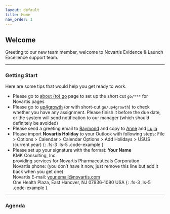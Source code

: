 ```yaml
---
layout: default
title: Home
nav_order: 1
---
```


## Welcome
Greeting to our new team member, welcome to Novartis Evidence & Launch Excellence support team.

---
### Getting Start
Here are some tips that would help you get ready to work.

- Please go to  [about (to) go](https://go/:about/#edit)  page to set up the short cut `go/***` for Novartis pages  
- Please go to  [up4growth](https://novartis.csod.com/ui/lms-learner-home/home?utm_source=Welcome_Page&utm_medium=tile&utm_campaign=Learner_Home)  (or with short-cut `go/up4growth`) to check whether you have any assignment. Please finish it before the due date, or the system will send notification to our manager (which should definitely be avoided)  
- Please send a greeting email to  [Raymond](raymond.przybysz@novartis.com)  and copy to  [Anne](yen-hua.chen@novartis.com)  and  [Lujia](lujia.zhou@novartis.com)  
- Please import **Novartis Holiday** to your Outlook with following steps:
  File > Options > Calendar > Calendar Options > Add Holidays > USUS (current year)
  {: .fs-3 .ls-5 .code-example }
- Please set up your signature with the format:
  **Your Name** <br/>KMK Consulting, Inc.<br/>providing services for Novartis Pharmaceuticals Corporation<br/>Novartis phone: (you don’t have it now, just remove this line but add it back when you get one)<br/>Novartis E-mail: your.email@novartis.com<br/>One Health Plaza, East Hanover, NJ 07936-1080 USA
  {: .fs-3 .ls-5 .code-example }

---

### Agenda
